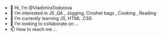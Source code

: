 - 👋 Hi, I’m @VladimiraTodorova
- 👀 I’m interested in JS ,QA , Jogging, Croshet bags , Cooking , Reading 
- 🌱 I’m currently learning JS, HTML ,CSS
- 💞️ I’m looking to collaborate on ...
- 📫 How to reach me ...

<!---
VladimiraTodorova/VladimiraTodorova is a ✨ special ✨ repository because its `README.md` (this file) appears on your GitHub profile.
You can click the Preview link to take a look at your changes.
--->
